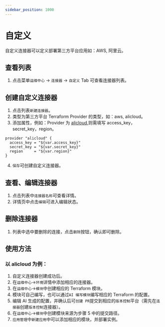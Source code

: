 ```yaml
---
sidebar_position: 1000
---
```



# 自定义

自定义连接器可以定义部署第三方平台应用如：AWS, 阿里云。

## 查看列表

1. 点击菜单`运维中心` -> `连接器` -> `自定义` Tab 可查看连接器列表。

## 创建自定义连接器

1. 点击列表`新建连接器`。
2. 类型为第三方平台 Terraform Provider 的类型，如：aws, alicloud。
3. 添加属性，例如：Provider 为 [alicloud](https://registry.terraform.io/providers/aliyun/alicloud/latest/docs),则需填写 access_key，secret_key，region。

```
provider "alicloud" {
  access_key = "${var.access_key}"
  secret_key = "${var.secret_key}"
  region     = "${var.region}"
}
```

4. `保存`可创建自定义连接器。

## 查看、编辑连接器

1. 点击列表中`连接器名称`可查看详情。
2. 详情页中点击`编辑`可进入编辑状态。

## 删除连接器

1. 列表中选中要删除的连接，点击`删除`按钮，确认即可删除。

## 使用方法

### 以 alicloud 为例：

1. 自定义连接器创建成功后。
2. 在`运维中心`->`环境`详情中添加相应的连接器。
3. 在`运维中心`->`模块`中创建相应的 Terraform 模块。
4. 模块可自己编写，也可以通过`AI 编写模块`编写相应的 Terraform 的配置。
5. 编辑 AI 生成的配置，并确认后可`创建 PR`提交到相应的`版本控制`平台（需先在`连接器`创建`版本控制`连接器）。
6. 在`运维中心`->`模块`中创建模块来源为步骤 5 中的提交路径。
7. `应用管理`中`新建应用`中可以添加相应的模块，并部署实例。
